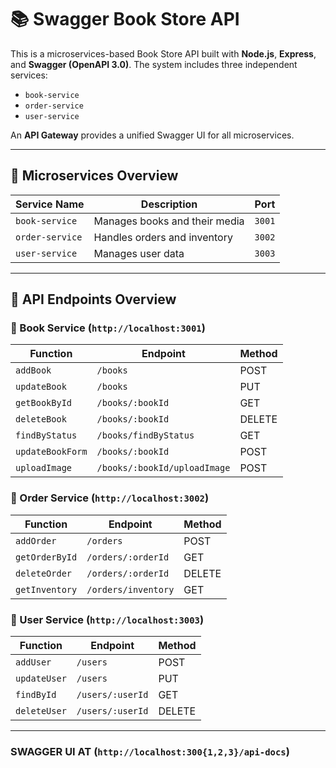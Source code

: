 # 📚 Swagger Book Store API

This is a microservices-based Book Store API built with **Node.js**, **Express**, and **Swagger (OpenAPI 3.0)**. The system includes three independent services:

- `book-service`
- `order-service`
- `user-service`

An **API Gateway** provides a unified Swagger UI for all microservices.

---

## 🧩 Microservices Overview

| Service Name    | Description                         | Port  |
|-----------------|-------------------------------------|--------|
| `book-service`  | Manages books and their media       | `3001` |
| `order-service` | Handles orders and inventory        | `3002` |
| `user-service`  | Manages user data                   | `3003` |

---

## 🔗 API Endpoints Overview

### 📘 Book Service (`http://localhost:3001`)

| Function         | Endpoint                      | Method |
|------------------|-------------------------------|--------|
| `addBook`        | `/books`                      | POST   |
| `updateBook`     | `/books`                      | PUT    |
| `getBookById`    | `/books/:bookId`              | GET    |
| `deleteBook`     | `/books/:bookId`              | DELETE |
| `findByStatus`   | `/books/findByStatus`         | GET    |
| `updateBookForm` | `/books/:bookId`              | POST   |
| `uploadImage`    | `/books/:bookId/uploadImage`  | POST   |

### 🛒 Order Service (`http://localhost:3002`)

| Function         | Endpoint            | Method |
|------------------|---------------------|--------|
| `addOrder`       | `/orders`           | POST   |
| `getOrderById`   | `/orders/:orderId`  | GET    |
| `deleteOrder`    | `/orders/:orderId`  | DELETE |
| `getInventory`   | `/orders/inventory` | GET    |

### 👤 User Service (`http://localhost:3003`)

| Function       | Endpoint           | Method |
|----------------|--------------------|--------|
| `addUser`      | `/users`           | POST   |
| `updateUser`   | `/users`           | PUT    |
| `findById`     | `/users/:userId`   | GET    |
| `deleteUser`   | `/users/:userId`   | DELETE |

---


### SWAGGER UI AT (`http://localhost:300{1,2,3}/api-docs`)
